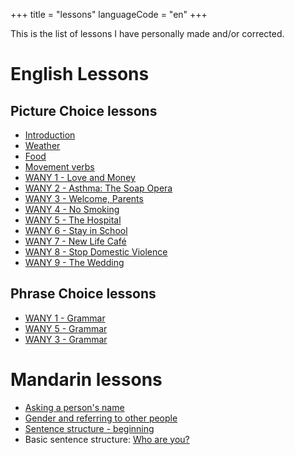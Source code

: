 +++
title = "lessons"
languageCode = "en"
+++

This is the list of lessons I have personally made and/or corrected.

# English Lessons

## Picture Choice lessons

  - [Introduction](/user/ian/Introduction)
  - [Weather](/user/ian/Weather)
  - [Food](/user/ian/Food)
  - [Movement verbs](/user/ian/Movement_verbs)
  - [WANY 1 - Love and Money](/user/ian/WANY-1)
  - [WANY 2 - Asthma: The Soap Opera](/user/ian/WANY-2)
  - [WANY 3 - Welcome, Parents](/user/ian/WANY-3)
  - [WANY 4 - No Smoking](/user/ian/WANY-4)
  - [WANY 5 - The Hospital](/user/ian/WANY-5)
  - [WANY 6 - Stay in School](/user/ian/WANY-6)
  - [WANY 7 - New Life Café](/user/ian/WANY-7)
  - [WANY 8 - Stop Domestic Violence](/user/ian/WANY-8)
  - [WANY 9 - The Wedding](/user/ian/WANY-9)

## Phrase Choice lessons

  - [WANY 1 - Grammar](/user/ian/WANY-1-grammar)
  - [WANY 5 - Grammar](/user/ian/WANY-5-grammar)
  - [WANY 3 - Grammar](/user/ian/WANY-3-grammar)

# Mandarin lessons

  - [Asking a person's name](/en/user/ian/FSI-Mandarin-Module01-Unit01)
  - [Gender and referring to other
    people](/en/user/ian/FSI-Mandarin-Mosule-01-Unit01-1)
  - [Sentence structure -
    beginning](/en/user/ian/Mandarin-group1-structure-1)
  - Basic sentence structure: [Who are
    you?](/user/ian/MandarinWhoAreYouStructure)
